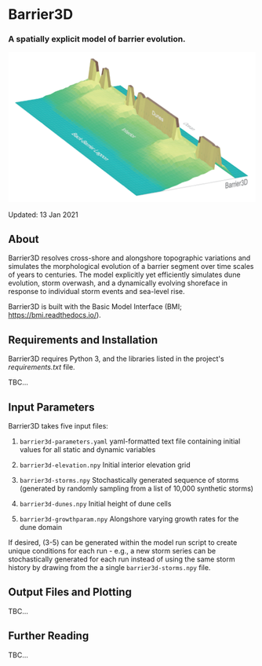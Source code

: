 # Barrier3D

### A spatially explicit model of barrier evolution.

![Barrier3D](https://github.com/UNC-CECL/Barrier3D/blob/gh-pages/images/Barrier3D.png)

Updated: 13 Jan 2021

## About

Barrier3D resolves cross-shore and alongshore topographic variations and simulates the morphological evolution of a barrier segment over time scales of years to centuries. The model explicitly yet efficiently simulates dune evolution, storm overwash, and a dynamically evolving shoreface in response to individual storm events and sea-level rise.

Barrier3D is built with the Basic Model Interface (BMI; https://bmi.readthedocs.io/).

## Requirements and Installation

Barrier3D requires Python 3, and the libraries listed in the project's _requirements.txt_ file.

TBC...

## Input Parameters

Barrier3D takes five input files:

1) `barrier3d-parameters.yaml`
    yaml-formatted text file containing initial values for all static and dynamic variables
    
2) `barrier3d-elevation.npy`
    Initial interior elevation grid
    
3) `barrier3d-storms.npy`
    Stochastically generated sequence of storms (generated by randomly sampling from a list of 10,000 synthetic storms)
    
4) `barrier3d-dunes.npy`
    Initial height of dune cells
    
5) `barrier3d-growthparam.npy`
    Alongshore varying growth rates for the dune domain

If desired, (3-5) can be generated within the model run script to create unique conditions for each run - e.g., a new storm series can be stochastically generated for each run instead of using the same storm history by drawing from the a single `barrier3d-storms.npy` file.

## Output Files and Plotting

TBC...


## Further Reading

TBC...
